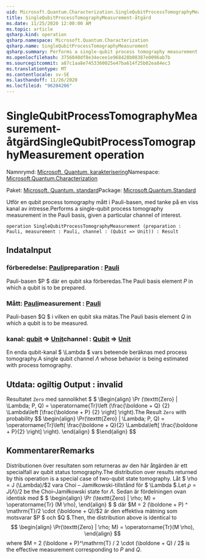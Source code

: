 ```yaml
---
uid: Microsoft.Quantum.Characterization.SingleQubitProcessTomographyMeasurement
title: SingleQubitProcessTomographyMeasurement-åtgärd
ms.date: 11/25/2020 12:00:00 AM
ms.topic: article
qsharp.kind: operation
qsharp.namespace: Microsoft.Quantum.Characterization
qsharp.name: SingleQubitProcessTomographyMeasurement
qsharp.summary: Performs a single-qubit process tomography measurement in the Pauli basis, given a particular channel of interest.
ms.openlocfilehash: 3756040df8e34ecee1e968428b08387e0096ab7b
ms.sourcegitcommit: a87c1aa8e7453360025e47ba614f25b02ea84ec3
ms.translationtype: MT
ms.contentlocale: sv-SE
ms.lasthandoff: 11/26/2020
ms.locfileid: "96204206"
---
```

# <a name="singlequbitprocesstomographymeasurement-operation"></a><span data-ttu-id="9422e-102">SingleQubitProcessTomographyMeasurement-åtgärd</span><span class="sxs-lookup"><span data-stu-id="9422e-102">SingleQubitProcessTomographyMeasurement operation</span></span>

<span data-ttu-id="9422e-103">Namnrymd: [Microsoft. Quantum. karakterisering](xref:Microsoft.Quantum.Characterization)</span><span class="sxs-lookup"><span data-stu-id="9422e-103">Namespace: [Microsoft.Quantum.Characterization](xref:Microsoft.Quantum.Characterization)</span></span>

<span data-ttu-id="9422e-104">Paket: [Microsoft. Quantum. standard](https://nuget.org/packages/Microsoft.Quantum.Standard)</span><span class="sxs-lookup"><span data-stu-id="9422e-104">Package: [Microsoft.Quantum.Standard](https://nuget.org/packages/Microsoft.Quantum.Standard)</span></span>


<span data-ttu-id="9422e-105">Utför en qubit process tomography mått i Pauli-basen, med tanke på en viss kanal av intresse.</span><span class="sxs-lookup"><span data-stu-id="9422e-105">Performs a single-qubit process tomography measurement in the Pauli basis, given a particular channel of interest.</span></span>

```qsharp
operation SingleQubitProcessTomographyMeasurement (preparation : Pauli, measurement : Pauli, channel : (Qubit => Unit)) : Result
```


## <a name="input"></a><span data-ttu-id="9422e-106">Indata</span><span class="sxs-lookup"><span data-stu-id="9422e-106">Input</span></span>

### <a name="preparation--pauli"></a><span data-ttu-id="9422e-107">förberedelse: [Pauli](xref:microsoft.quantum.lang-ref.pauli)</span><span class="sxs-lookup"><span data-stu-id="9422e-107">preparation : [Pauli](xref:microsoft.quantum.lang-ref.pauli)</span></span>

<span data-ttu-id="9422e-108">Pauli-basen $P $ där en qubit ska förberedas.</span><span class="sxs-lookup"><span data-stu-id="9422e-108">The Pauli basis element $P$ in which a qubit is to be prepared.</span></span>


### <a name="measurement--pauli"></a><span data-ttu-id="9422e-109">Mått: [Pauli](xref:microsoft.quantum.lang-ref.pauli)</span><span class="sxs-lookup"><span data-stu-id="9422e-109">measurement : [Pauli](xref:microsoft.quantum.lang-ref.pauli)</span></span>

<span data-ttu-id="9422e-110">Pauli-basen $Q $ i vilken en qubit ska mätas.</span><span class="sxs-lookup"><span data-stu-id="9422e-110">The Pauli basis element $Q$ in which a qubit is to be measured.</span></span>


### <a name="channel--qubit--unit"></a><span data-ttu-id="9422e-111">kanal: [qubit](xref:microsoft.quantum.lang-ref.qubit) => [Unit](xref:microsoft.quantum.lang-ref.unit)</span><span class="sxs-lookup"><span data-stu-id="9422e-111">channel : [Qubit](xref:microsoft.quantum.lang-ref.qubit) => [Unit](xref:microsoft.quantum.lang-ref.unit)</span></span> 

<span data-ttu-id="9422e-112">En enda qubit-kanal $ \Lambda $ vars beteende beräknas med process tomography.</span><span class="sxs-lookup"><span data-stu-id="9422e-112">A single qubit channel $\Lambda$ whose behavior is being estimated with process tomography.</span></span>



## <a name="output--__invalidresult__"></a><span data-ttu-id="9422e-113">Utdata: __ogiltig <Result>__</span><span class="sxs-lookup"><span data-stu-id="9422e-113">Output : __invalid<Result>__</span></span>

<span data-ttu-id="9422e-114">Resultatet `Zero` med sannolikhet $ $ \Begin{align} \Pr (\texttt{Zero} | \Lambda; P, Q) = \operatorname{Tr}\left (\frac{\boldone + Q} {2} \Lambda\left [\frac{\boldone + P} {2} \right] \right).</span><span class="sxs-lookup"><span data-stu-id="9422e-114">The Result `Zero` with probability $$ \begin{align} \Pr(\texttt{Zero} | \Lambda; P, Q) = \operatorname{Tr}\left( \frac{\boldone + Q}{2} \Lambda\left[ \frac{\boldone + P}{2} \right] \right).</span></span>
<span data-ttu-id="9422e-115">\end{align} $ $</span><span class="sxs-lookup"><span data-stu-id="9422e-115">\end{align} $$</span></span>

## <a name="remarks"></a><span data-ttu-id="9422e-116">Kommentarer</span><span class="sxs-lookup"><span data-stu-id="9422e-116">Remarks</span></span>

<span data-ttu-id="9422e-117">Distributionen över resultaten som returneras av den här åtgärden är ett specialfall av qubit status tomography.</span><span class="sxs-lookup"><span data-stu-id="9422e-117">The distribution over results returned by this operation is a special case of two-qubit state tomography.</span></span> <span data-ttu-id="9422e-118">Låt $ \rho = J (\Lambda)/$2 vara Choi – Jamiłkowski-tillstånd för $ \Lambda $.</span><span class="sxs-lookup"><span data-stu-id="9422e-118">Let $\rho = J(\Lambda) / 2$ be the Choi–Jamiłkowski state for $\Lambda$.</span></span> <span data-ttu-id="9422e-119">Sedan är fördelningen ovan identisk med $ $ \begin{align} \Pr (\texttt{Zero} | \rho; M) = \operatorname{Tr} (M \rho), \end{align} $ $ där $M = 2 (\boldone + P) ^ \mathrm{T}/2 \cdot (\boldone + Q)/$2 är den effektiva mätning som motsvarar $P $ och $Q $.</span><span class="sxs-lookup"><span data-stu-id="9422e-119">Then, the distribution above is identical to $$ \begin{align} \Pr(\texttt{Zero} | \rho; M) = \operatorname{Tr}(M \rho), \end{align} $$ where $M = 2 (\boldone + P)^\mathrm{T} / 2 \cdot (\boldone + Q) / 2$ is the effective measurement corresponding to $P$ and $Q$.</span></span>